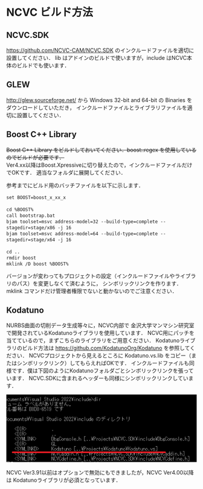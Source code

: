 # NCVC ビルド方法

## NCVC.SDK
<https://github.com/NCVC-CAM/NCVC.SDK> のインクルードファイルを適切に設置してください．
lib はアドインのビルドで使いますが，include はNCVC本体のビルドでも使います．

## GLEW
<http://glew.sourceforge.net/> から Windows 32-bit and 64-bit の Binaries をダウンロードしていただき，
インクルードファイルとライブラリファイルを適切に設置してください．

## Boost C++ Library
~~Boost C++ Library をビルドしておいてください．boost::regex を使用しているのでビルドが必要です．~~  
Ver4.xx以降はBoost.Xpressiveに切り替えたので，インクルードファイルだけでOKです．
適当なフォルダに展開してください．

参考までにビルド用のバッチファイルを以下に示します．

    set BOOST=boost_x_xx_x
    
    cd %BOOST%
    call bootstrap.bat
    bjam toolset=msvc address-model=32 --build-type=complete --stagedir=stage/x86 -j 16
    bjam toolset=msvc address-model=64 --build-type=complete --stagedir=stage/x64 -j 16
    
    cd ..
    rmdir boost
    mklink /D boost %BOOST%

バージョンが変わってもプロジェクトの設定（インクルードファイルやライブラリのパス）を変更しなくて済むように，
シンボリックリンクを作ります．
mklink コマンドだけ管理者権限でないと動かないのでご注意ください．

## Kodatuno
NURBS曲面の切削データ生成等々に，NCVC内部で
金沢大学マンマシン研究室で開発されているKodatunoライブラリを使用しています．
NCVC用にパッチを当てているので，まずこちらのライブラリをご用意ください．
Kodatunoライブラリのビルド方法は <https://github.com/KodatunoOrg/Kodatuno> を参照してください．
NCVCプロジェクトから見えるところに Kodatuno.vs.lib をコピー（またはシンボリックリンク）してもらえればOKです．
インクルードファイルも同様です．僕は下図のようにKodatunoフォルダごとシンボリックリンクを張っています．
NCVC.SDKに含まれるヘッダーも同様にシンボリックリンクしています．  
  
![KodatunoLink.png](./KodatunoLink.png)  
  
NCVC Ver3.91以前はオプションで無効にもできましたが，NCVC Ver4.00以降は Kodatunoライブラリが必須となっています．
